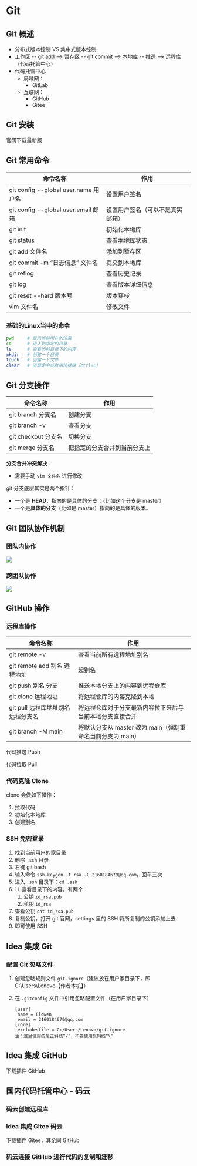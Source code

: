 # Git

## Git 概述

- 分布式版本控制 VS 集中式版本控制
- 工作区 -- git add --> 暂存区 -- git commit --> 本地库 -- 推送 --> 远程库（代码托管中心）
- 代码托管中心
  - 局域网：
    - GitLab
  - 互联网：
    - GitHub
    - Gitee



## Git 安装

官网下载最新版



## Git 常用命令

| 命令名称                             | 作用                             |
| ------------------------------------ | -------------------------------- |
| git config --global user.name 用户名 | 设置用户签名                     |
| git config --global user.email 邮箱  | 设置用户签名（可以不是真实邮箱） |
| git init                             | 初始化本地库                     |
| git status                           | 查看本地库状态                   |
| git add 文件名                       | 添加到暂存区                     |
| git commit -m “日志信息” 文件名      | 提交到本地库                     |
| git reflog                           | 查看历史记录                     |
| git log                              | 查看版本详细信息                 |
| git reset --hard 版本号              | 版本穿梭                         |
| vim 文件名                           | 修改文件                         |



### 基础的Linux当中的命令

```sh
pwd     # 显示当前所在的位置
cd      # 进入到指定的目录
ls      # 查看当前目录下的内容
mkdir   # 创建一个目录
touch   # 创建一个文件
clear   # 清屏命令或者用快捷键（ctrl+L）
```





## Git 分支操作

| 命令名称            | 作用                         |
| ------------------- | ---------------------------- |
| git branch 分支名   | 创建分支                     |
| git branch -v       | 查看分支                     |
| git checkout 分支名 | 切换分支                     |
| git merge 分支名    | 把指定的分支合并到当前分支上 |

**分支合并冲突解决**：

- 需要手动 `vim 文件名` 进行修改



git 分支底层其实是两个指针：

- 一个是 **HEAD**，指向的是具体的分支；（比如这个分支是 master）
- 一个是**具体的分支**（比如是 master）指向的是具体的版本。



## Git 团队协作机制

### 团队内协作

![](https://gitee.com/the-sherry/picture/raw/master/typora/202508252225826.png)

### 跨团队协作

![](https://gitee.com/the-sherry/picture/raw/master/typora/202508252234056.png)





## GitHub 操作

### 远程库操作

| 命令名称                           | 作用                                                       |
| ---------------------------------- | ---------------------------------------------------------- |
| git remote -v                      | 查看当前所有远程地址别名                                   |
| git remote add 别名 远程地址       | 起别名                                                     |
| git push 别名 分支                 | 推送本地分支上的内容到远程仓库                             |
| git clone 远程地址                 | 将远程仓库的内容克隆到本地                                 |
| git pull 远程库地址别名 远程分支名 | 将远程仓库对于分支最新内容拉下来后与当前本地分支直接合并   |
| git branch -M main                 | 将默认分支从 master 改为 main（强制重命名当前分支为 main） |

代码推送 Push

代码拉取 Pull



### 代码克隆 Clone

clone 会做如下操作：

1. 拉取代码
2. 初始化本地库
3. 创建别名



### SSH 免密登录

1. 找到当前用户的家目录
2. 删除 `.ssh` 目录
3. 右键 git bash
4. 输入命令 `ssh-keygen -t rsa -C 2160184679@qq.com`，回车三次
5. 进入 `.ssh` 目录下：`cd .ssh`
6. `ll` 查看目录下的内容，有两个：
   1. 公钥 `id_rsa.pub`
   2. 私钥 `id_rsa`
7. 查看公钥 `cat id_rsa.pub`
8. 复制公钥，打开 git 官网，settings 里的 SSH 将所复制的公钥添加上去
9. 即可使用 SSH





## Idea 集成 Git

### 配置 Git 忽略文件

1. 创建忽略规则文件 `git.ignore`（建议放在用户家目录下，即 C:\Users\Lenovo【作者本机】）

2. 在 `.gitconfig` 文件中引用忽略配置文件（在用户家目录下）

   ```
   [user]
   	name = Elowen
   	email = 2160184679@qq.com
   [core]
   	excludesfile = C:/Users/Lenovo/git.ignore
   注：这里使用的是正斜线“/”，不要使用反斜线“\”
   ```

   



## Idea 集成 GitHub

下载插件 GitHub



## 国内代码托管中心 - 码云

### 码云创建远程库



### Idea 集成 Gitee 码云

下载插件 Gitee，其余同 GitHub



### 码云连接 GitHub 进行代码的复制和迁移

